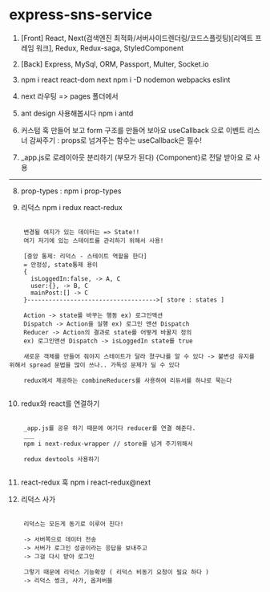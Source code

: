 # express-sns-service

1. [Front] React, Next(검색엔진 최적화/서버사이드렌더링/코드스플릿팅)[리엑트 프레임 워크], Redux, Redux-saga, StyledComponent
2. [Back] Express, MySql, ORM, Passport, Multer, Socket.io

3. npm i react react-dom next
   npm i -D nodemon webpacks eslint

4. next 라우팅 => pages 폴더에서
5. ant design 사용해봅시다 npm i antd

6. 커스텀 훅 만들어 보고 form 구조를 만들어 보아요
 useCallback 으로 이벤트 리스너 감싸주기
 : props로 넘겨주는 함수는 useCallback은 필수!

7. _app.js로 로레이아웃 분리하기 (부모가 된다)
{Component}로 전달 받아요 <Component/>로 사용
___

8. prop-types : npm i prop-types

9. 리덕스 npm i redux react-redux
<pre>
  <code>
    변경될 여지가 있는 데이터는 => State!!
    여기 저기에 있는 스테이트를 관리하기 위해서 사용!

    [중앙 통제: 리덕스 - 스테이트 역할을 한다]
    = 안정성, state통제 용이
    {
      isLoggedIn:false, -> A, C
      user:{}, -> B, C
      mainPost:[] -> C
    }------------------------------------>[ store : states ]

    Action -> state를 바꾸는 행동 ex) 로그인액션
    Dispatch -> Action을 실행 ex) 로그인 앤션 Dispatch
    Reducer -> Action의 결과로 state를 어떻게 바꿀지 정의
    ex) 로그인앤션 Dispatch -> isLoggedIn state를 true

    새로운 객체를 만들어 줘야지 스테이트가 달라 졌구나를 알 수 있다 -> 불변성 유지를 위해서 spread 문법을 많이 쓰나.. 가독성 문제가 딜 수 있다

    redux에서 제공하는 combineReducers를 사용하여 리듀서를 하나로 묵는다
  </code>
</pre>

10. redux와 react를 연결하기
<pre>
  <code>
    _app.js를 공유 하기 때문에 여기다 reducer를 연결 해준다.
    ___
    npm i next-redux-wrapper // store를 넘겨 주기위해서

    redux devtools 사용하기
  </code>
</pre>

11. react-redux 훅 npm i react-redux@next

12. 리덕스 사가
<pre>
  <code>  
    리덕스는 모든게 동기로 이루어 진다!

    -> 서버쪽으로 데이터 전송
    -> 서버가 로그인 성공이라는 응답을 보내주고
    -> 그걸 다시 받아 로그인

    그렇기 때문에 리덕스 기능확장 ( 리덕스 비동기 요청이 필요 하다 )
    -> 리덕스 썽크, 사가, 옵저버블



  </code>
</pre>
